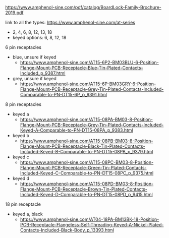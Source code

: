 
https://www.amphenol-sine.com/pdf/catalog/BoardLock-Family-Brochure-2019.pdf

link to all the types: https://www.amphenol-sine.com/at-series

- 2, 4, 6, 8, 12, 13, 18
- keyed options: 6, 8, 12, 18

6 pin receptacles
- blue, unsure if keyed
	- https://www.amphenol-sine.com/AT15-6P2-BM03BLU-6-Position-Flange-Mount-PCB-Receptacle-Blue-Tin-Plated-Contacts-Included_p_9387.html
- grey, unsure if keyed
	- https://www.amphenol-sine.com/AT15-6P-BM03GRY-6-Position-Flange-Mount-PCB-Receptacle-Grey-Tin-Plated-Contacts-Included-Comparable-to-PN-DT15-6P_p_9391.html

8 pin receptacles 
- keyed a
	- https://www.amphenol-sine.com/AT15-08PA-BM03-8-Position-Flange-Mount-PCB-Receptacle-Grey-Tin-Plated-Contacts-Included-Keyed-A-Comparable-to-PN-DT15-08PA_p_9383.html
- keyed b
	- https://www.amphenol-sine.com/AT15-08PB-BM03-8-Position-Flange-Mount-PCB-Receptacle-Black-Tin-Plated-Contacts-Included-Keyed-B-Comparable-to-PN-DT15-08PB_p_9379.html
- keyed c
	- https://www.amphenol-sine.com/AT15-08PC-BM03-8-Position-Flange-Mount-PCB-Receptacle-Green-Tin-Plated-Contacts-Included-Keyed-C-Comparable-to-PN-DT15-08PC_p_9375.html
- keyed d 
	- https://www.amphenol-sine.com/AT15-08PD-BM03-8-Position-Flange-Mount-PCB-Receptacle-Brown-Tin-Plated-Contacts-Included-Keyed-D-Comparable-to-PN-DT15-08PD_p_9415.html

18 pin receptacle
- keyed a, black
	- https://www.amphenol-sine.com/AT04-18PA-BM13BK-18-Position-PCB-Receptacle-Flangeless-Self-Threading-Keyed-A-Nickel-Plated-Contacts-Included-Black-Body_p_13393.html